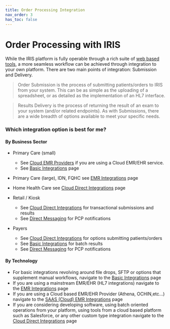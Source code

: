 ```yaml
---
title: Order Processing Integration
nav_order: 3
has_toc: false
---
```


# Order Processing with IRIS

While the IRIS platform is fully operable through a rich suite of <a href="https://portal.retinalscreenings.com">web based tools</a>, a more seamless workflow can be achieved through integration to your own platform. There are two main points of integration: Submission and Delivery.

> Order Submission is the process of submitting patients/orders to IRIS from your system.  This can be as simple as the uploading of a spreadsheet, or as detailed as the implementation of an HL7 interface.  

> Results Delivery is the process of returning the result of an exam to your system (and/or related endpoints).  As with Submissions, there are a wide breadth of options available to meet your specific needs.

### Which integration option is best for me?

#### By Business Sector 


- Primary Care (small) 
    - See [Cloud EMR Providers](/integration/IRISEMRCloudProviders.md) if you are using a Cloud EMR/EHR service.
    - See [Basic Integrations](/integration/BasicIntegrations) page
    
- Primary Care (large), IDN, FQHC see [EMR Integrations](/integration/EMRIntegrations) page
- Home Health Care see [Cloud Direct Integrations](/integration/CloudDirect) page
- Retail / Kiosk 
    - See [Cloud Direct Integrations](/integration/CloudDirect) for transactional submissions and results
    - See [Direct Messaging](/integration/DirectMessaging.md) for PCP notifications
- Payers 
    - See [Cloud Direct Integrations](/integration/CloudDirect) for options submitting patients/orders
    - See [Basic Integrations](/integration/BasicIntegrations) for batch results
    - See [Direct Messaging](/integration/DirectMessaging.md) for PCP notifications

#### By Technology 

- For basic integrations revolving around file drops, SFTP or options that supplement manual workflows, navigate to the [Basic Integrations](/integration/BasicIntegrations) page
- If you are using a mainstream EMR/EHR (HL7 integrations) navigate to the [EMR Integrations](/integration/EMRIntegrations) page
- If you are using a Cloud based EMR/EHR Provider (Athena, OCHIN,etc...) navigate to the [SAAS (Cloud) EMR Integrations](/integration/IRISEMRCloudProviders) page
- If you are considering developing software, using batch oriented operations from your platform, using tools from a cloud based platform such as Salesforce, or any other custom type integration navigate to the [Cloud Direct Integrations](/integration/CloudDirect) page
